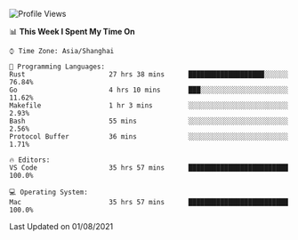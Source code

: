 <!--START_SECTION:waka-->
![Profile Views](http://img.shields.io/badge/Profile%20Views-3-blue)

📊 **This Week I Spent My Time On** 

```text
⌚︎ Time Zone: Asia/Shanghai

💬 Programming Languages: 
Rust                     27 hrs 38 mins      ███████████████████░░░░░░   76.84% 
Go                       4 hrs 10 mins       ███░░░░░░░░░░░░░░░░░░░░░░   11.62% 
Makefile                 1 hr 3 mins         ░░░░░░░░░░░░░░░░░░░░░░░░░   2.93% 
Bash                     55 mins             ░░░░░░░░░░░░░░░░░░░░░░░░░   2.56% 
Protocol Buffer          36 mins             ░░░░░░░░░░░░░░░░░░░░░░░░░   1.71%

🔥 Editors: 
VS Code                  35 hrs 57 mins      █████████████████████████   100.0%

💻 Operating System: 
Mac                      35 hrs 57 mins      █████████████████████████   100.0%

```


 Last Updated on 01/08/2021
<!--END_SECTION:waka-->
